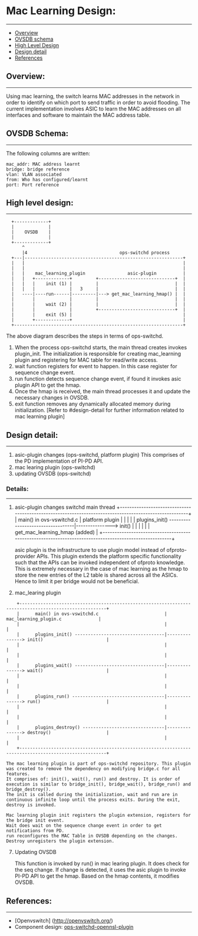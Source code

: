 # Mac Learning Design:
----------------------

- [Overview](#overview)
- [OVSDB schema]($ovsdb-schema)
- [High Level Design](#high-level-design)
- [Design detail](#design-detail)
- [References](#references)


## Overview:
------------

Using mac learning, the switch learns MAC addresses in the network in order to identify on which port to send traffic in order to avoid flooding.
The current implementation involves ASIC to learn the MAC addresses on all interfaces and software to maintain the MAC address table.


## OVSDB Schema:
----------------

The following columns are written:
```
mac_addr: MAC address learnt
bridge: bridge reference
vlan: VLAN associated
from: Who has configured/learnt
port: Port reference
```


## High level design:
---------------------

```
  +-------------+
  |             |
  |    OVSDB    |
  |             |
  +-------------+
      ^
      |4                                   ops-switchd process
  +---|------------------------------------------------------------+
  |   |                                                            |
  |   |                                                            |
  |   |    mac_learning_plugin                asic-plugin          |
  |   |   +-------------+         +-----------------------------+  |
  |   |   |    init (1) |         |                             |  |
  |   |   |             |   3     |                             |  |
  |   ----|----run------|---------|---> get_mac_learning_hmap() |  |
  |       |             |         |                             |  |
  |       |    wait (2) |         |                             |  |
  |       |             |         +-----------------------------+  |
  |       |    exit (5) |                                          |
  |       +-------------+                                          |
  +----------------------------------------------------------------+

```

The above diagram describes the steps in terms of ops-switchd.
1. When the process ops-switchd starts, the main thread creates invokes plugin_init. The initialization is responsible for creating mac_learning plugin and registering for MAC table for read/write access.
2. wait function registers for event to happen. In this case register for sequence change event.
3. run function detects sequence change event, if found it invokes asic plugin API to get the hmap.
4. Once the hmap is received, the main thread processes it and update the necessary changes in OVSDB.
5. exit function removes any dynamically allocated memory during initialization.
[Refer to #design-detail for further information related to mac learning plugin]

## Design detail:
-----------------

1. asic-plugin changes (ops-switchd, platform plugin)
   This comprises of the PD implementation of PI-PD API.
2. mac learing plugin (ops-switchd)
3. updating OVSDB (ops-switchd)

### Details:
------------

1. asic-plugin changes
                                                  switchd main thread
    +-------------------------------------------------------------------------------------------------------+
    |      main() in ovs-vswitchd.c                         |            platform plugin                    |
    |                                                       |                                               |
    |      plugins_init() ----------------------------------|---------------> init()                        |
    |                                                       |                                               |
    |                                                       |            get_mac_learning_hmap (added)      |
    +-------------------------------------------------------------------------------------------------------+

   asic plugin is the infrastructure to use plugin model instead of ofproto-provider APIs. This plugin extends the platform specific functionality such that the APIs can be invoked independent of ofproto knowledge. This is extremely necessary in the case of mac learning as the hmap to store the new entries of the L2 table is shared across all the ASICs. Hence to limit it per bridge would not be beneficial.

6. mac_learing plugin

```ditaa
    +-------------------------------------------------------------------------------------------------------+
    |      main() in ovs-vswitchd.c                         |            mac_learning_plugin.c              |
    |                                                       |                                               |
    |      plugins_init() ----------------------------------|---------------> init()                        |
    |                                                       |                                               |
    |                                                       |                                               |
    |      plugins_wait() ----------------------------------|---------------> wait()                        |
    |                                                       |                                               |
    |                                                       |                                               |
    |      plugins_run() -----------------------------------|---------------> run()                         |
    |                                                       |                                               |
    |                                                       |                                               |
    |      plugins_destroy() -------------------------------|---------------> destroy()                     |
    |                                                       |                                               |
    +-------------------------------------------------------------------------------------------------------+

```

    The mac learning plugin is part of ops-switchd repository. This plugin was created to remove the dependency on modifying bridge.c for all features.
    It comprises of: init(), wait(), run() and destroy. It is order of execution is similar to bridge_init(), bridge_wait(), bridge_run() and bridge_destroy().
    The init is called during the initialization, wait and run are in continuous infinite loop until the process exits. During the exit, destroy is invoked.

    Mac learning plugin init registers the plugin extension, registers for the bridge init event.
    Wait does wait on the sequence change event in order to get notifications from PD.
    run reconfigures the MAC Table in OVSDB depending on the changes.
    Destroy unregisters the plugin extension.

7. Updating OVSDB

   This function is invoked by run() in mac learing plugin. It does check for the seq change. If change is detected, it uses the asic plugin to invoke PI-PD API to get the hmap.
   Based on the hmap contents, it modifies OVSDB.

## References:
--------------

* [Openvswitch] (http://openvswitch.org/)
* Component design: [ops-switchd-opennsl-plugin](/documents/dev/ops-switchd-opennsl-plugin/docs/mac_learning_design)
